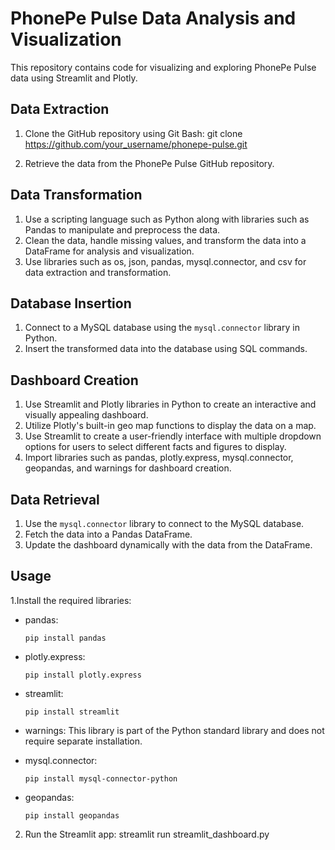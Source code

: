 # PhonePe Pulse Data Analysis and Visualization

This repository contains code for visualizing and exploring PhonePe Pulse data using Streamlit and Plotly.

## Data Extraction

1. Clone the GitHub repository using Git Bash:
git clone https://github.com/your_username/phonepe-pulse.git

2. Retrieve the data from the PhonePe Pulse GitHub repository.

## Data Transformation

1. Use a scripting language such as Python along with libraries such as Pandas to manipulate and preprocess the data.
2. Clean the data, handle missing values, and transform the data into a DataFrame for analysis and visualization.
3. Use libraries such as os, json, pandas, mysql.connector, and csv for data extraction and transformation.

## Database Insertion

1. Connect to a MySQL database using the `mysql.connector` library in Python.
2. Insert the transformed data into the database using SQL commands.

## Dashboard Creation

1. Use Streamlit and Plotly libraries in Python to create an interactive and visually appealing dashboard.
2. Utilize Plotly's built-in geo map functions to display the data on a map.
3. Use Streamlit to create a user-friendly interface with multiple dropdown options for users to select different facts and figures to display.
4. Import libraries such as pandas, plotly.express, mysql.connector, geopandas, and warnings for dashboard creation.

## Data Retrieval

1. Use the `mysql.connector` library to connect to the MySQL database.
2. Fetch the data into a Pandas DataFrame.
3. Update the dashboard dynamically with the data from the DataFrame.

## Usage

1.Install the required libraries:

   - pandas:
     ```
     pip install pandas
     ```

   - plotly.express:
     ```
     pip install plotly.express
     ```

   - streamlit:
     ```
     pip install streamlit
     ```

   - warnings:
     This library is part of the Python standard library and does not require separate installation.

   - mysql.connector:
     ```
     pip install mysql-connector-python
     ```

   - geopandas:
     ```
     pip install geopandas
     ```

2. Run the Streamlit app:
streamlit run streamlit_dashboard.py



